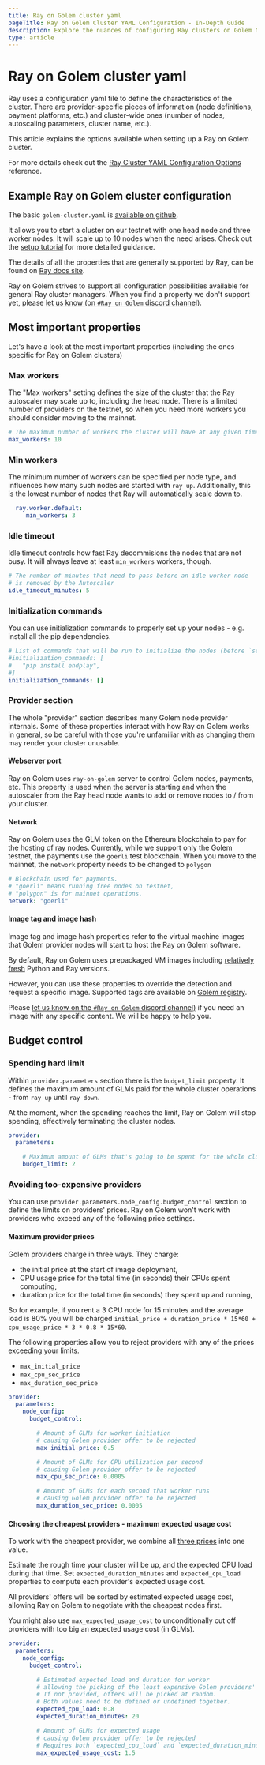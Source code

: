```yaml
---
title: Ray on Golem cluster yaml 
pageTitle: Ray on Golem Cluster YAML Configuration - In-Depth Guide
description: Explore the nuances of configuring Ray clusters on Golem Network, including worker nodes, idle timeout, and provider settings.
type: article 
---
```


# Ray on Golem cluster yaml 

Ray uses a configuration yaml file to define the characteristics of the cluster.
There are provider-specific pieces of information (node definitions, payment platforms, etc.) and cluster-wide ones (number of nodes, autoscaling parameters, cluster name, etc.).

This article explains the options available when setting up a Ray on Golem cluster.

For more details check out the [Ray Cluster YAML Configuration Options](https://docs.ray.io/en/latest/cluster/vms/references/ray-cluster-configuration.html) reference.

## Example Ray on Golem cluster configuration

The basic `golem-cluster.yaml` is [available on github](https://github.com/golemfactory/golem-ray/blob/main/golem-cluster.yaml).

It allows you to start a cluster on our testnet with one head node and three worker nodes. It will scale up to 10 nodes when the need arises. Check out the [setup tutorial](/docs/creators/ray/setup-tutorial) for more detailed guidance.

The details of all the properties that are generally supported by Ray, can be found on [Ray docs site](https://docs.ray.io/en/latest/cluster/vms/references/ray-cluster-configuration.html).

Ray on Golem strives to support all configuration possibilities available for general Ray cluster managers. 
When you find a property we don't support yet, please [let us know (on `#Ray on Golem` discord channel)](https://chat.golem.network/).

## Most important properties

Let's have a look at the most important properties (including the ones specific for Ray on Golem clusters)

### Max workers

The "Max workers" setting defines the size of the cluster that the Ray autoscaler may scale up to, including the head node.
There is a limited number of providers on the testnet, so when you need more workers you should consider moving to the mainnet.


```yaml
# The maximum number of workers the cluster will have at any given time
max_workers: 10
```

### Min workers

The minimum number of workers can be specified per node type, and influences how many such nodes are started with `ray up`.
Additionally, this is the lowest number of nodes that Ray will automatically scale down to.

```yaml
  ray.worker.default:
     min_workers: 3
```


### Idle timeout 

Idle timeout controls how fast Ray decommisions the nodes that are not busy. It will always leave at least `min_workers` workers, though.

```yaml
# The number of minutes that need to pass before an idle worker node 
# is removed by the Autoscaler
idle_timeout_minutes: 5
```

### Initialization commands

You can use initialization commands to properly set up your nodes - e.g. install all the pip dependencies.

```yaml
# List of commands that will be run to initialize the nodes (before `setup_commands`)
#initialization_commands: [
#   "pip install endplay", 
#]
initialization_commands: []
```

### Provider section

The whole "provider" section describes many Golem node provider internals. 
Some of these properties interact with how Ray on Golem works in general, so be careful with those you're unfamiliar with as changing them may render your cluster unusable.

#### Webserver port

Ray on Golem uses `ray-on-golem` server to control Golem nodes, payments, etc. This property is used when the server is starting and when the autoscaler from the Ray head node wants to add or remove nodes to / from your cluster.

#### Network

Ray on Golem uses the GLM token on the Ethereum blockchain to pay for the hosting of ray nodes.
Currently, while we support only the Golem testnet, the payments use the `goerli` test blockchain.
When you move to the mainnet, the `network` property needs to be changed to `polygon`

```yaml
# Blockchain used for payments. 
# "goerli" means running free nodes on testnet, 
# "polygon" is for mainnet operations.
network: "goerli"
```

#### Image tag and image hash

Image tag and image hash properties refer to the virtual machine images that Golem provider nodes will start to host the Ray on Golem software.

By default, Ray on Golem uses prepackaged VM images including [relatively fresh](/docs/creators/ray/supported-versions-and-other-limitations#python-and-ray-image-base) Python and Ray versions.

However, you can use these properties to override the detection and request a specific image. 
Supported tags are available on [Golem registry](https://registry.golem.network/explore/golem/ray-on-golem).

Please [let us know on the `#Ray on Golem` discord channel)](https://chat.golem.network/) if you need an image with any specific content. We will be happy to help you.

## Budget control

### Spending hard limit

Within `provider.parameters` section there is the `budget_limit` property.
It defines the maximum amount of GLMs paid for the whole cluster operations - from `ray up` until `ray down`.

At the moment, when the spending reaches the limit, Ray on Golem will stop spending, effectively terminating the cluster nodes.

```yaml
provider:
  parameters:

    # Maximum amount of GLMs that's going to be spent for the whole cluster
    budget_limit: 2
```

### Avoiding too-expensive providers

You can use `provider.parameters.node_config.budget_control` section to define the limits on providers' prices.
Ray on Golem won't work with providers who exceed any of the following price settings.

#### Maximum provider prices

Golem providers charge in three ways. They charge:
- the initial price at the start of image deployment,
- CPU usage price for the total time (in seconds) their CPUs spent computing,
- duration price for the total time (in seconds) they spent up and running,

So for example, if you rent a 3 CPU node for 15 minutes and the average load is 80% you will be charged `initial_price + duration_price * 15*60 + cpu_usage_price * 3 * 0.8 * 15*60`.

The following properties allow you to reject providers with any of the prices exceeding your limits.
- `max_initial_price`
- `max_cpu_sec_price`
- `max_duration_sec_price`

```yaml
provider:
  parameters:
    node_config:
      budget_control:

        # Amount of GLMs for worker initiation 
        # causing Golem provider offer to be rejected
        max_initial_price: 0.5

        # Amount of GLMs for CPU utilization per second 
        # causing Golem provider offer to be rejected
        max_cpu_sec_price: 0.0005

        # Amount of GLMs for each second that worker runs 
        # causing Golem provider offer to be rejected
        max_duration_sec_price: 0.0005
```

#### Choosing the cheapest providers - maximum expected usage cost

To work with the cheapest provider, we combine all [three prices](#maximum-provider-prices) into one value.

Estimate the rough time your cluster will be up, and the expected CPU load during that time. Set `expected_duration_minutes` and `expected_cpu_load` properties to compute each provider's expected usage cost.

All providers' offers will be sorted by estimated expected usage cost, allowing Ray on Golem to negotiate with the cheapest nodes first.

You might also use `max_expected_usage_cost` to unconditionally cut off providers with too big an expected usage cost (in GLMs).

```yaml
provider:
  parameters:
    node_config:
      budget_control:

        # Estimated expected load and duration for worker 
        # allowing the picking of the least expensive Golem providers' offers first.
        # If not provided, offers will be picked at random.
        # Both values need to be defined or undefined together.
        expected_cpu_load: 0.8
        expected_duration_minutes: 20

        # Amount of GLMs for expected usage 
        # causing Golem provider offer to be rejected
        # Requires both `expected_cpu_load` and `expected_duration_minutes`
        max_expected_usage_cost: 1.5
```
